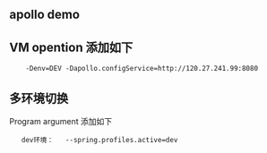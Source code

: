 ## apollo demo


## VM opention 添加如下

``` shell 
    -Denv=DEV -Dapollo.configService=http://120.27.241.99:8080
```

## 多环境切换

Program argument 添加如下


```shell script
   dev环境：   --spring.profiles.active=dev
```